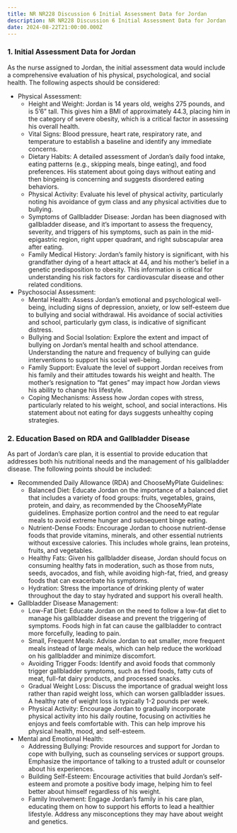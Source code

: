 ```yaml
---
title: NR NR228 Discussion 6 Initial Assessment Data for Jordan
description: NR NR228 Discussion 6 Initial Assessment Data for Jordan
date: 2024-08-22T21:00:00.000Z
---
```


### 1. Initial Assessment Data for Jordan

As the nurse assigned to Jordan, the initial assessment data would include a comprehensive evaluation of his physical, psychological, and social health. The following aspects should be considered:

* Physical Assessment:
  * Height and Weight: Jordan is 14 years old, weighs 275 pounds, and is 5’6” tall. This gives him a BMI of approximately 44.3, placing him in the category of severe obesity, which is a critical factor in assessing his overall health.
  * Vital Signs: Blood pressure, heart rate, respiratory rate, and temperature to establish a baseline and identify any immediate concerns.
  * Dietary Habits: A detailed assessment of Jordan’s daily food intake, eating patterns (e.g., skipping meals, binge eating), and food preferences. His statement about going days without eating and then bingeing is concerning and suggests disordered eating behaviors.
  * Physical Activity: Evaluate his level of physical activity, particularly noting his avoidance of gym class and any physical activities due to bullying.
  * Symptoms of Gallbladder Disease: Jordan has been diagnosed with gallbladder disease, and it’s important to assess the frequency, severity, and triggers of his symptoms, such as pain in the mid-epigastric region, right upper quadrant, and right subscapular area after eating.
  * Family Medical History: Jordan’s family history is significant, with his grandfather dying of a heart attack at 44, and his mother’s belief in a genetic predisposition to obesity. This information is critical for understanding his risk factors for cardiovascular disease and other related conditions.
* Psychosocial Assessment:
  * Mental Health: Assess Jordan’s emotional and psychological well-being, including signs of depression, anxiety, or low self-esteem due to bullying and social withdrawal. His avoidance of social activities and school, particularly gym class, is indicative of significant distress.
  * Bullying and Social Isolation: Explore the extent and impact of bullying on Jordan’s mental health and school attendance. Understanding the nature and frequency of bullying can guide interventions to support his social well-being.
  * Family Support: Evaluate the level of support Jordan receives from his family and their attitudes towards his weight and health. The mother’s resignation to “fat genes” may impact how Jordan views his ability to change his lifestyle.
  * Coping Mechanisms: Assess how Jordan copes with stress, particularly related to his weight, school, and social interactions. His statement about not eating for days suggests unhealthy coping strategies.

### 2. Education Based on RDA and Gallbladder Disease

As part of Jordan’s care plan, it is essential to provide education that addresses both his nutritional needs and the management of his gallbladder disease. The following points should be included:

* Recommended Daily Allowance (RDA) and ChooseMyPlate Guidelines:
  * Balanced Diet: Educate Jordan on the importance of a balanced diet that includes a variety of food groups: fruits, vegetables, grains, protein, and dairy, as recommended by the ChooseMyPlate guidelines. Emphasize portion control and the need to eat regular meals to avoid extreme hunger and subsequent binge eating.
  * Nutrient-Dense Foods: Encourage Jordan to choose nutrient-dense foods that provide vitamins, minerals, and other essential nutrients without excessive calories. This includes whole grains, lean proteins, fruits, and vegetables.
  * Healthy Fats: Given his gallbladder disease, Jordan should focus on consuming healthy fats in moderation, such as those from nuts, seeds, avocados, and fish, while avoiding high-fat, fried, and greasy foods that can exacerbate his symptoms.
  * Hydration: Stress the importance of drinking plenty of water throughout the day to stay hydrated and support his overall health.
* Gallbladder Disease Management:
  * Low-Fat Diet: Educate Jordan on the need to follow a low-fat diet to manage his gallbladder disease and prevent the triggering of symptoms. Foods high in fat can cause the gallbladder to contract more forcefully, leading to pain.
  * Small, Frequent Meals: Advise Jordan to eat smaller, more frequent meals instead of large meals, which can help reduce the workload on his gallbladder and minimize discomfort.
  * Avoiding Trigger Foods: Identify and avoid foods that commonly trigger gallbladder symptoms, such as fried foods, fatty cuts of meat, full-fat dairy products, and processed snacks.
  * Gradual Weight Loss: Discuss the importance of gradual weight loss rather than rapid weight loss, which can worsen gallbladder issues. A healthy rate of weight loss is typically 1-2 pounds per week.
  * Physical Activity: Encourage Jordan to gradually incorporate physical activity into his daily routine, focusing on activities he enjoys and feels comfortable with. This can help improve his physical health, mood, and self-esteem.
* Mental and Emotional Health:
  * Addressing Bullying: Provide resources and support for Jordan to cope with bullying, such as counseling services or support groups. Emphasize the importance of talking to a trusted adult or counselor about his experiences.
  * Building Self-Esteem: Encourage activities that build Jordan’s self-esteem and promote a positive body image, helping him to feel better about himself regardless of his weight.
  * Family Involvement: Engage Jordan’s family in his care plan, educating them on how to support his efforts to lead a healthier lifestyle. Address any misconceptions they may have about weight and genetics.
